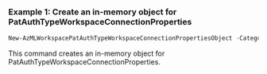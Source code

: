 ### Example 1: Create an in-memory object for PatAuthTypeWorkspaceConnectionProperties
```powershell
New-AzMLWorkspacePatAuthTypeWorkspaceConnectionPropertiesObject -Category <ConnectionCategory> -CredentialsPat <String> -IsSharedToAll <Boolean> -Metadata <IWorkspaceConnectionPropertiesV2Metadata> -Target <String>
```

This command creates an in-memory object for PatAuthTypeWorkspaceConnectionProperties.